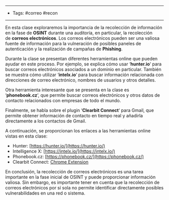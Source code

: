 
---
- Tags: #correo #recon 
----

En esta clase exploraremos la importancia de la recolección de información en la fase de **OSINT** durante una auditoría, en particular, la recolección de **correos electrónicos**. Los correos electrónicos pueden ser una valiosa fuente de información para la vulneración de posibles paneles de autenticación y la realización de campañas de **Phishing**.

Durante la clase se presentan diferentes herramientas online que pueden ayudar en este proceso. Por ejemplo, se explica cómo usar ‘**hunter.io**‘ para buscar correos electrónicos asociados a un dominio en particular. También se muestra cómo utilizar ‘**intelx.io**‘ para buscar información relacionada con direcciones de correo electrónico, nombres de usuarios y otros detalles.

Otra herramienta interesante que se presenta en la clase es ‘**phonebook.cz**‘, que permite buscar correos electrónicos y otros datos de contacto relacionados con empresas de todo el mundo.

Finalmente, se habla sobre el plugin ‘**Clearbit Connect**‘ para Gmail, que permite obtener información de contacto en tiempo real y añadirla directamente a los contactos de Gmail.

A continuación, se proporcionan los enlaces a las herramientas online vistas en esta clase:

- Hunter: [https://hunter.io/](https://hunter.io/)
- Intelligence X: [https://intelx.io/](https://intelx.io/)
- Phonebook.cz: [https://phonebook.cz/](https://phonebook.cz/)
- Clearbit Connect: [Chrome Extension](https://chrome.google.com/webstore/detail/clearbit-connect-free-ver/pmnhcgfcafcnkbengdcanjablaabjplo)

En conclusión, la recolección de correos electrónicos es una tarea importante en la fase inicial de OSINT y puede proporcionar información valiosa. Sin embargo, es importante tener en cuenta que la recolección de correos electrónicos por sí sola no permite identificar directamente posibles vulnerabilidades en una red o sistema.